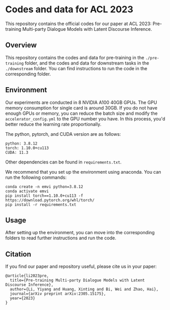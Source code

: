 # Codes and data for ACL 2023
This repository contains the official codes for our paper at ACL 2023: Pre-training Multi-party Dialogue Models with Latent Discourse Inference.

## Overview
This repository contains the codes and data for pre-training in the `./pre-training` folder, and the codes and data for downstream tasks in the `./downstream` folder. You can find instructions to run the code in the corresponding folder.

## Environment
Our experiments are conducted in 8 NVIDIA A100 40GB GPUs. The GPU memory consumption for single card is around 30GB. If you do not have enough GPUs or memory, you can reduce the batch size and modify the `accelerator_config.yml` to the GPU number you have. In this process, you'd better reduce the learning rate proportionally.

The python, pytorch, and CUDA version are as follows:
```
python: 3.8.12
torch: 1.10.0+cu113
CUDA: 11.3
```
Other dependencies can be found in `requirements.txt`.

We recommend that you set up the environment using anaconda. You can run the following commands:
```
conda create -n emvi python=3.8.12
conda activate emvi
pip install torch==1.10.0+cu113 -f https://download.pytorch.org/whl/torch/
pip install -r requirements.txt
```

## Usage
After setting up the environment, you can move into the corresponding folders to read further instructions and run the code.

## Citation
If you find our paper and repository useful, please cite us in your paper:
```
@article{li2023pre,
  title={Pre-training Multi-party Dialogue Models with Latent Discourse Inference},
  author={Li, Yiyang and Huang, Xinting and Bi, Wei and Zhao, Hai},
  journal={arXiv preprint arXiv:2305.15175},
  year={2023}
}
```